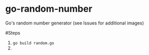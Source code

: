 # go-random-number
Go's random number generator (see Issues for additional images)

#Steps
1. `go build random.go`
2. 
